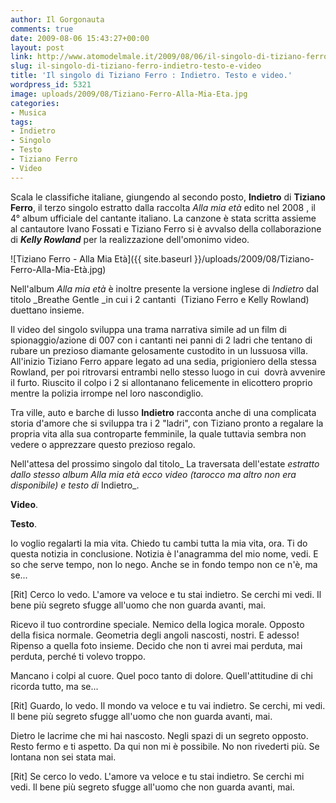 ```yaml
---
author: Il Gorgonauta
comments: true
date: 2009-08-06 15:43:27+00:00
layout: post
link: http://www.atomodelmale.it/2009/08/06/il-singolo-di-tiziano-ferro-indietro-testo-e-video/
slug: il-singolo-di-tiziano-ferro-indietro-testo-e-video
title: 'Il singolo di Tiziano Ferro : Indietro. Testo e video.'
wordpress_id: 5321
image: uploads/2009/08/Tiziano-Ferro-Alla-Mia-Eta.jpg
categories:
- Musica
tags:
- Indietro
- Singolo
- Testo
- Tiziano Ferro
- Video
---
```


Scala le classifiche italiane, giungendo al secondo posto, **Indietro** di **Tiziano Ferro**, il terzo singolo estratto dalla raccolta _Alla mia età_ edito nel 2008 , il 4° album ufficiale del cantante italiano. La canzone è stata scritta assieme al cantautore Ivano Fossati e Tiziano Ferro si è avvalso della collaborazione di **_Kelly Rowland_** per la realizzazione dell'omonimo video.

![Tiziano Ferro - Alla Mia Età]({{ site.baseurl }}/uploads/2009/08/Tiziano-Ferro-Alla-Mia-Età.jpg)

Nell'album _Alla mia età_ è inoltre presente la versione inglese di _Indietro_ dal titolo _Breathe Gentle _in cui i 2 cantanti  (Tiziano Ferro e Kelly Rowland) duettano insieme.

Il video del singolo sviluppa una trama narrativa simile ad un film di spionaggio/azione di 007 con i cantanti nei panni di 2 ladri che tentano di rubare un prezioso diamante gelosamente custodito in un lussuosa villa. All'inizio Tiziano Ferro appare legato ad una sedia, prigioniero della stessa Rowland, per poi ritrovarsi entrambi nello stesso luogo in cui  dovrà avvenire il furto. Riuscito il colpo i 2 si allontanano felicemente in elicottero proprio mentre la polizia irrompe nel loro nascondiglio.

Tra ville, auto e barche di lusso **Indietro** racconta anche di una complicata storia d'amore che si sviluppa tra i 2 "ladri", con Tiziano pronto a regalare la propria vita alla sua controparte femminile, la quale tuttavia sembra non vedere o apprezzare questo prezioso regalo.

Nell'attesa del prossimo singolo dal titolo_ La traversata dell'estate _estratto dallo stesso album _Alla mia età_ ecco video (tarocco ma altro non era disponibile) e testo di_ Indietro_.

**Video**.

**Testo**.

Io voglio regalarti la mia vita.
Chiedo tu cambi tutta la mia vita, ora.
Ti do questa notizia in conclusione.
Notizia è l'anagramma del mio nome, vedi.
E so che serve tempo, non lo nego.
Anche se in fondo tempo non ce n'è, ma se...

[Rit]
Cerco lo vedo.
L'amore va veloce e tu stai indietro.
Se cerchi mi vedi.
Il bene più segreto sfugge all'uomo che non guarda avanti, mai.

Ricevo il tuo contrordine speciale.
Nemico della logica morale.
Opposto della fisica normale.
Geometria degli angoli nascosti, nostri.
E adesso!
Ripenso a quella foto insieme.
Decido che non ti avrei mai perduta,
mai perduta, perché ti volevo troppo.

Mancano i colpi al cuore.
Quel poco tanto di dolore.
Quell'attitudine di chi ricorda tutto, ma se...

[Rit]
Guardo, lo vedo.
Il mondo va veloce e tu vai indietro.
Se cerchi, mi vedi.
Il bene più segreto sfugge all'uomo che non guarda avanti, mai.

Dietro le lacrime che mi hai nascosto.
Negli spazi di un segreto opposto.
Resto fermo e ti aspetto.
Da qui non mi è possibile.
No non rivederti più.
Se lontana non sei stata mai.

[Rit]
Se cerco lo vedo.
L'amore va veloce e tu stai indietro.
Se cerchi mi vedi.
Il bene più segreto sfugge all'uomo che non guarda avanti, mai.
